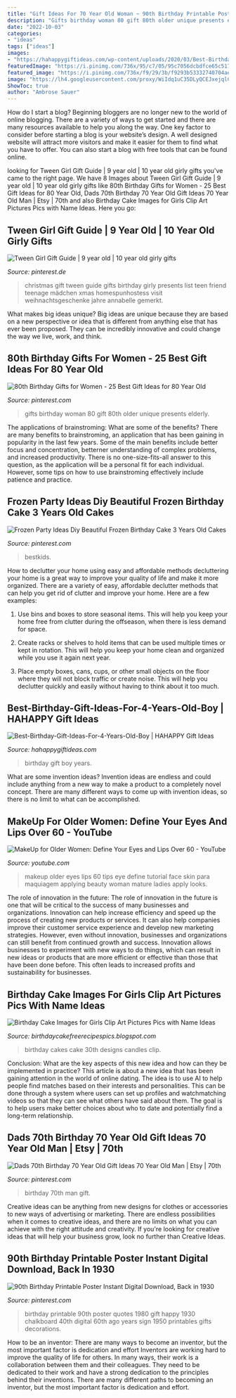 ```yaml
---
title: "Gift Ideas For 70 Year Old Woman ~ 90th Birthday Printable Poster Instant Digital Download, Back In 1930"
description: "Gifts birthday woman 80 gift 80th older unique presents elderly"
date: "2022-10-03"
categories:
- "ideas"
tags: ["ideas"]
images:
- "https://hahappygiftideas.com/wp-content/uploads/2020/03/Best-Birthday-Gift-Ideas-For-4-Years-Old-Boy.png"
featuredImage: "https://i.pinimg.com/736x/95/c7/05/95c7056dcbdfce65c51714eef6fbfa4f.jpg"
featured_image: "https://i.pinimg.com/736x/f9/29/3b/f9293b53332740704aea63328974bd42.jpg"
image: "https://lh4.googleusercontent.com/proxy/WiIdq1uC35DLyQCEJxejqlCBFL4AV2k1LySavKwA030Ga9lzRC8SDld1H9I7na3sWf1_Ys2_pLZoHyF6efAF4uVayVN35atrjuIgRlH4a4RB1nBf1BXkL-8LuaNFjKkT9rpwfQY11as=w1200-h630-p-k-no-nu"
ShowToc: true
author: "Ambrose Sauer"
---
```



How do I start a blog?
Beginning bloggers are no longer new to the world of online blogging. There are a variety of ways to get started and there are many resources available to help you along the way. One key factor to consider before starting a blog is your website’s design. A well designed website will attract more visitors and make it easier for them to find what you have to offer. You can also start a blog with free tools that can be found online.

	

		
looking for Tween Girl Gift Guide | 9 year old | 10 year old girly gifts you've came to the right page. We have 8 Images about Tween Girl Gift Guide | 9 year old | 10 year old girly gifts like 80th Birthday Gifts for Women - 25 Best Gift Ideas for 80 Year Old, Dads 70th Birthday 70 Year Old Gift Ideas 70 Year Old Man | Etsy | 70th and also Birthday Cake Images for Girls Clip Art Pictures Pics with Name Ideas. Here you go:
		
    
## Tween Girl Gift Guide | 9 Year Old | 10 Year Old Girly Gifts

<img loading=lazy src="https://i.pinimg.com/736x/25/51/bf/2551bffa5c6ed4f43fdf6cfd2683e4d8.jpg" onerror="this.onerror=null;this.src='https://tse4.mm.bing.net/th?id=OIP.ojFxcJ3Js0gm0pJbb-XtpwHaO0&amp;pid=15.1';" alt="Tween Girl Gift Guide | 9 year old | 10 year old girly gifts">

_Source: pinterest.de_

>christmas gift tween guide gifts birthday girly presents list teen friend teenage mädchen xmas homespunhostess visit weihnachtsgeschenke jahre annabelle gemerkt. 

	

What makes big ideas unique?
Big ideas are unique because they are based on a new perspective or idea that is different from anything else that has ever been proposed. They can be incredibly innovative and could change the way we live, work, and think.

    
## 80th Birthday Gifts For Women - 25 Best Gift Ideas For 80 Year Old

<img loading=lazy src="https://i.pinimg.com/736x/6d/b3/7a/6db37a50aac3e8918781e9017b26c7d4.jpg" onerror="this.onerror=null;this.src='https://tse3.mm.bing.net/th?id=OIP.qo8KQJnHKHDkeHe1x6ZjzgHaLH&amp;pid=15.1';" alt="80th Birthday Gifts for Women - 25 Best Gift Ideas for 80 Year Old">

_Source: pinterest.com_

>gifts birthday woman 80 gift 80th older unique presents elderly. 

	

The applications of brainstroming: What are some of the benefits?
There are many benefits to brainstroming, an application that has been gaining in popularity in the last few years. Some of the main benefits include better focus and concentration, betterner understanding of complex problems, and increased productivity. There is no one-size-fits-all answer to this question, as the application will be a personal fit for each individual. However, some tips on how to use brainstroming effectively include patience and practice.

    
## Frozen Party Ideas Diy Beautiful Frozen Birthday Cake 3 Years Old Cakes

<img loading=lazy src="https://i.pinimg.com/736x/f9/29/3b/f9293b53332740704aea63328974bd42.jpg" onerror="this.onerror=null;this.src='https://tse1.mm.bing.net/th?id=OIP.Q6xkMsG8u5Ak2Sj7Dl5OTAHaJ3&amp;pid=15.1';" alt="Frozen Party Ideas Diy Beautiful Frozen Birthday Cake 3 Years Old Cakes">

_Source: pinterest.com_

>bestkids. 

	

How to declutter your home using easy and affordable methods
decluttering your home is a great way to improve your quality of life and make it more organized. There are a variety of easy, affordable declutter methods that can help you get rid of clutter and improve your home. Here are a few examples:
1. Use bins and boxes to store seasonal items. This will help you keep your home free from clutter during the offseason, when there is less demand for space.

2. Create racks or shelves to hold items that can be used multiple times or kept in rotation. This will help you keep your home clean and organized while you use it again next year.

3. Place empty boxes, cans, cups, or other small objects on the floor where they will not block traffic or create noise. This will help you declutter quickly and easily without having to think about it too much.


    
## Best-Birthday-Gift-Ideas-For-4-Years-Old-Boy | HAHAPPY Gift Ideas

<img loading=lazy src="https://hahappygiftideas.com/wp-content/uploads/2020/03/Best-Birthday-Gift-Ideas-For-4-Years-Old-Boy.png" onerror="this.onerror=null;this.src='https://tse4.mm.bing.net/th?id=OIP.GQlTJTZd5DeX9BwsvMi0qAHaLG&amp;pid=15.1';" alt="Best-Birthday-Gift-Ideas-For-4-Years-Old-Boy | HAHAPPY Gift Ideas">

_Source: hahappygiftideas.com_

>birthday gift boy years. 

	

What are some invention ideas?
Invention ideas are endless and could include anything from a new way to make a product to a completely novel concept. There are many different ways to come up with invention ideas, so there is no limit to what can be accomplished.

    
## MakeUp For Older Women: Define Your Eyes And Lips Over 60 - YouTube

<img loading=lazy src="https://i.ytimg.com/vi/ohen8_Qq2jA/maxresdefault.jpg" onerror="this.onerror=null;this.src='https://tse4.mm.bing.net/th?id=OIP.XuC5XDNoUZFu5MBwfejOjwHaEK&amp;pid=15.1';" alt="MakeUp for Older Women: Define Your Eyes and Lips Over 60 - YouTube">

_Source: youtube.com_

>makeup older eyes lips 60 tips eye define tutorial face skin para maquiagem applying beauty woman mature ladies apply looks. 

	

The role of innovation in the future:
The role of innovation in the future is one that will be critical to the success of many businesses and organizations. Innovation can help increase efficiency and speed up the process of creating new products or services. It can also help companies improve their customer service experience and develop new marketing strategies.
However, even without innovation, businesses and organizations can still benefit from continued growth and success. Innovation allows businesses to experiment with new ways to do things, which can result in new ideas or products that are more efficient or effective than those that have been done before. This often leads to increased profits and sustainability for businesses.

    
## Birthday Cake Images For Girls Clip Art Pictures Pics With Name Ideas

<img loading=lazy src="https://lh4.googleusercontent.com/proxy/WiIdq1uC35DLyQCEJxejqlCBFL4AV2k1LySavKwA030Ga9lzRC8SDld1H9I7na3sWf1_Ys2_pLZoHyF6efAF4uVayVN35atrjuIgRlH4a4RB1nBf1BXkL-8LuaNFjKkT9rpwfQY11as=w1200-h630-p-k-no-nu" onerror="this.onerror=null;this.src='https://tse3.mm.bing.net/th?id=OIP.MrEzs_D3bj5GK5UAmyqofADMEx&amp;pid=15.1';" alt="Birthday Cake Images for Girls Clip Art Pictures Pics with Name Ideas">

_Source: birthdaycakefreerecipespics.blogspot.com_

>birthday cakes cake 30th designs candles clip. 

	

Conclusion: What are the key aspects of this new idea and how can they be implemented in practice?
This article is about a new idea that has been gaining attention in the world of online dating. The idea is to use AI to help people find matches based on their interests and personalities. This can be done through a system where users can set up profiles and watchmatching videos so that they can see what others have said about them. The goal is to help users make better choices about who to date and potentially find a long-term relationship.

    
## Dads 70th Birthday 70 Year Old Gift Ideas 70 Year Old Man | Etsy | 70th

<img loading=lazy src="https://i.pinimg.com/736x/d1/02/48/d1024813b14a470a5b0204ad2435cca2.jpg" onerror="this.onerror=null;this.src='https://tse3.mm.bing.net/th?id=OIP.Xx1H6JX4kfEz7-NGbGMFYwHaKM&amp;pid=15.1';" alt="Dads 70th Birthday 70 Year Old Gift Ideas 70 Year Old Man | Etsy | 70th">

_Source: pinterest.com_

>birthday 70th man gift. 

	

Creative ideas can be anything from new designs for clothes or accessories to new ways of advertising or marketing. There are endless possibilities when it comes to creative ideas, and there are no limits on what you can achieve with the right attitude and creativity. If you're looking for creative ideas that will help your business grow, look no further than Creative Ideas.

    
## 90th Birthday Printable Poster Instant Digital Download, Back In 1930

<img loading=lazy src="https://i.pinimg.com/736x/95/c7/05/95c7056dcbdfce65c51714eef6fbfa4f.jpg" onerror="this.onerror=null;this.src='https://tse2.mm.bing.net/th?id=OIP.y-kSD1Me19Ep2xfda0YVYwHaJQ&amp;pid=15.1';" alt="90th Birthday Printable Poster Instant Digital Download, Back in 1930">

_Source: pinterest.com_

>birthday printable 90th poster quotes 1980 gift happy 1930 chalkboard 40th digital 60th ago years sign 1950 printables gifts decorations. 

	

How to be an inventor: There are many ways to become an inventor, but the most important factor is dedication and effort
Inventors are working hard to improve the quality of life for others. In many ways, their work is a collaboration between them and their colleagues. They need to be dedicated to their work and have a strong dedication to the principles behind their inventions. There are many different paths to becoming an inventor, but the most important factor is dedication and effort.

